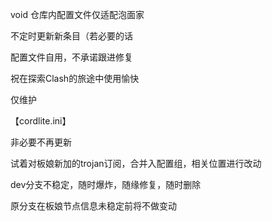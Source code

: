 void 仓库内配置文件仅适配泡面家

不定时更新新条目（若必要的话

配置文件自用，不承诺跟进修复

祝在探索Clash的旅途中使用愉快

仅维护

【cordlite.ini】

非必要不再更新

试着对板娘新加的trojan订阅，合并入配置组，相关位置进行改动

dev分支不稳定，随时爆炸，随缘修复，随时删除

原分支在板娘节点信息未稳定前将不做变动
